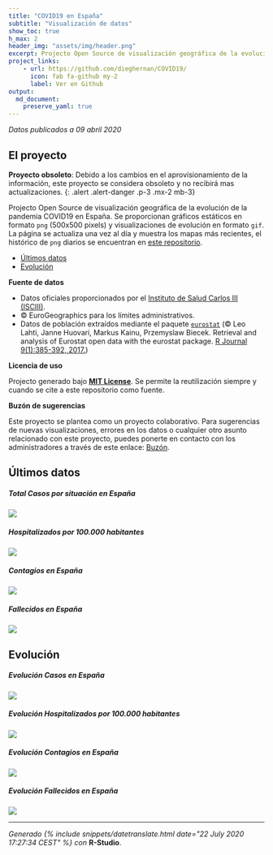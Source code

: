 ```yaml
---
title: "COVID19 en España"
subtitle: "Visualización de datos"
show_toc: true
h_max: 2
header_img: "assets/img/header.png"
excerpt: Projecto Open Source de visualización geográfica de la evolución de la pandemia COVID19 en España
project_links:
    - url: https://github.com/dieghernan/COVID19/
      icon: fab fa-github my-2
      label: Ver en Github
output: 
  md_document:
    preserve_yaml: true
---
```


*Datos publicados a 09 abril 2020*

El proyecto
-----------

**Proyecto obsoleto**: Debido a los cambios en el aprovisionamiento de
la información, este proyecto se considera obsoleto y no recibirá mas
actualizaciones. 
{: .alert .alert-danger .p-3 .mx-2 mb-3}

Projecto Open Source de visualización geográfica de la evolución de la
pandemia COVID19 en España. Se proporcionan gráficos estáticos en
formato `png` (500x500 pixels) y visualizaciones de evolución en formato
`gif`. La página se actualiza una vez al día y muestra los mapas más
recientes, el histórico de `png` diarios se encuentran en [este
repositorio](https://github.com/dieghernan/COVID19/tree/master/assets/png).

-   [Últimos datos](#últimos-datos)
-   [Evolución](#evolución)

**Fuente de datos**

-   Datos oficiales proporcionados por el [Instituto de Salud Carlos III
    (ISCIII)](https://covid19.isciii.es/).
-   © EuroGeographics para los límites administrativos.
-   Datos de población extraídos mediante el paquete
    [`eurostat`](http://ropengov.github.io/eurostat) (© Leo Lahti, Janne
    Huovari, Markus Kainu, Przemyslaw Biecek. Retrieval and analysis of
    Eurostat open data with the eurostat package. [R Journal
    9(1):385-392, 2017.](https://journal.r-project.org/archive/2017/RJ-2017-019/index.html))

**Licencia de uso**

Projecto generado bajo [**MIT License**](./LICENSE). Se permite la
reutilización siempre y cuando se cite a este repositorio como fuente.

**Buzón de sugerencias**

Este proyecto se plantea como un proyecto colaborativo. Para sugerencias
de nuevas visualizaciones, errores en los datos o cualquier otro asunto
relacionado con este proyecto, puedes ponerte en contacto con los
administradores a través de este enlace:
[Buzón](https://github.com/dieghernan/COVID19/issues/new/choose).

Últimos datos
-------------

##### Total Casos por situación en España

![](./assets/CasosAct.png)

##### Hospitalizados por 100.000 habitantes

![](./assets/RatioHospAct.png)

##### Contagios en España

![](./assets/ContagiosAct.png)

##### Fallecidos en España

![](./assets/FallecidosAct.png)

Evolución
---------

##### Evolución Casos en España

![](./assets/Casos.gif)

##### Evolución Hospitalizados por 100.000 habitantes

![](./assets/RatioHosp.gif)

##### Evolución Contagios en España

![](./assets/Contagios.gif)

##### Evolución Fallecidos en España

![](./assets/Fallecidos.gif)

------------------------------------------------------------------------

*Generado {% include snippets/datetranslate.html  date="22 July 2020
17:27:34 CEST" %} con* **R-Studio**.
